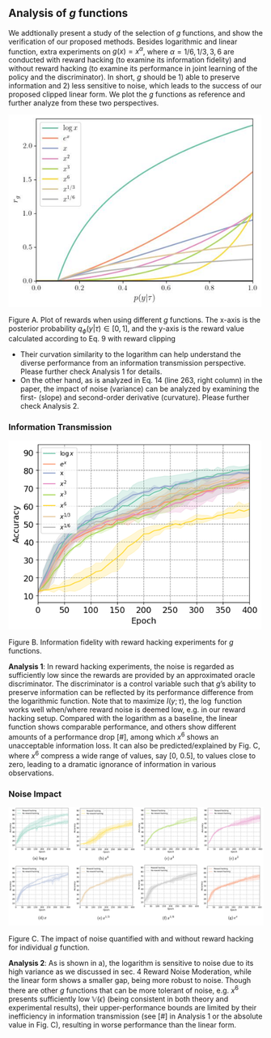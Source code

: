 ## Analysis of $g$ functions
We addtionally present a study of the selection of $g$ functions, and show the verification of our proposed methods. Besides logarithmic and linear function, extra experiments on $g(x) = x^{\alpha}$, where $\alpha = 1/6, 1/3, 3, 6$ are conducted with reward hacking (to examine its information fidelity) and without reward hacking (to examine its performance in joint learning of the policy and the discriminator). In short, $g$ should be 1)  able to preserve information and 2) less sensitive to noise, which leads to the success of our proposed clipped linear form. We plot the $g$ functions as reference and further analyze from these two perspectives.


<img src='resources/figure1-g-functions.jpg' width='500'>

Figure A. Plot of rewards when using different $g$ functions. The x-axis is the posterior probability $q_\phi(y|\tau) \in [0,1]$, and the y-axis is the reward value calculated according to Eq. 9 with reward clipping

- Their curvation similarity to the logarithm can help understand the diverse performance from an information transmission perspective. Please further check Analysis 1 for details.
- On the other hand, as is analyzed in Eq. 14 (line 263, right column) in the paper, the impact of noise (variance) can be analyzed by examining the first- (slope) and second-order derivative (curvature). Please further check Analysis 2.

### Information Transmission

<img src='resources/figure2-reward-hacking-all.jpg' width='500'>

Figure B. Information fidelity with reward hacking experiments for $g$ functions.
 
**Analysis 1**: In reward hacking experiments, the noise is regarded as sufficiently low since the rewards are provided by an approximated oracle discriminator. The discriminator is a control variable such that $g$’s ability to preserve information can be reflected by its performance difference from the logarithmic function. Note that to maximize $I(y;\tau)$, the $\log$ function works well when/where reward noise is deemed low, e.g. in our reward hacking setup.
Compared with the logarithm as a baseline, the linear function shows comparable performance, and others show different amounts of a performance drop [#], among which $x^6$ shows an unacceptable information loss. It can also be predicted/explained by Fig. C, where $x^6$ compress a wide range of values, say [0, 0.5], to values close to zero, leading to a dramatic ignorance of information in various observations.


### Noise Impact

<img src='resources/figure-3-noise-impact.jpg' width='900'>

Figure C. The impact of noise quantified with and without reward hacking for individual $g$ function. 

**Analysis 2**: As is shown in a), the logarithm is sensitive to noise due to its high variance as we discussed in sec. 4 Reward Noise Moderation, while the linear form shows a smaller gap, being more robust to noise. Though there are other $g$ functions that can be more tolerant of noise, e.g. $x^6$ presents sufficiently low $\mathbb{V}(\epsilon)$ (being consistent in both theory and experimental results), their upper-performance bounds are limited by their inefficiency in information transmission (see [#] in Analysis 1 or the absolute value in Fig. C), resulting in worse performance than the linear form.
